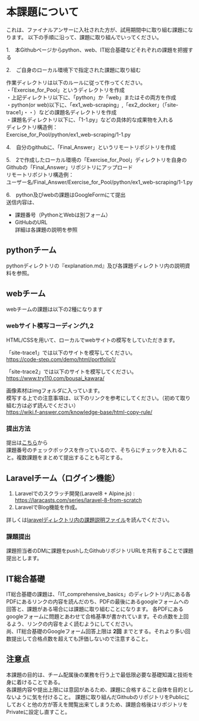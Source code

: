 # 本課題について
これは、ファイナルアンサーに入社された方が、試用期間中に取り組む課題になります。
以下の手順に沿って、課題に取り組んでいってください。

1.　本Githubページからpython、web、IT総合基礎などそれぞれの課題を把握する

2.　ご自身のローカル環境下で指定された課題に取り組む

作業ディレクトリは以下のルールに従って作ってください。<br>
・「Exercise_for_Pool」というディレクトリを作成　　<br>
・上記ディレクトリ以下に、「python」か「web」またはその両方を作成<br>
・python(or web)以下に、「ex1_web-scraping」,「ex2_docker」（「site-trace1」・・）などの課題名ディレクトリを作成<br>
・課題名ディレクトリ以下に、「1-1.py」などの具体的な成果物を入れる<br>
ディレクトリ構造例：　　<br>
Exercise_for_Pool/python/ex1_web-scraping/1-1.py　　

4.　自分のgithubに、「Final_Answer」というリモートリポジトリを作成

5.　2で作成したローカル環境の「Exercise_for_Pool」ディレクトリを自身のGithubの「Final_Answer」リポジトリにアップロード<br>
リモートリポジトリ構造例：　　<br>
ユーザー名/Final_Answer/Exercise_for_Pool/python/ex1_web-scraping/1-1.py　　

6.　python及びwebの課題はGoogleFormにて提出<br>
送信内容は、
* 課題番号（PythonとWebは別フォーム）
* GitHubのURL  
詳細は各課題の説明を参照

## pythonチーム
pythonディレクトリの『explanation.md』及び各課題ディレクトリ内の説明資料を参照。

## webチーム
webチームの課題は以下の2種になります
### webサイト模写コーディング1,2
HTML/CSSを用いて、ローカルでwebサイトの模写をしていただきます。

「site-trace1」では以下のサイトを模写してください。<br>
https://code-step.com/demo/html/portfolio1/

「site-trace2」では以下のサイトを模写してください。<br>
https://www.try110.com/bousai_kawara/

画像素材はimgフォルダに入っています。<br>
模写する上での注意事項は、以下のリンクを参考にしてください。（初めて取り組む方は必ず読んでください）<br>
https://wiki.f-answer.com/knowledge-base/html-copy-rule/

### 提出方法
提出は[こちら](https://docs.google.com/forms/d/e/1FAIpQLScYrEw7wbQI5hLxWTDG5jZJJrd9mTpo9XchFk5TNh9LjoxHfw/viewform?usp=sf_link)から<br>
課題番号のチェックボックスを作っているので、そちらにチェックを入れること。複数課題をまとめて提出することも可とする。 <br>

## Laravelチーム（ログイン機能）
1. Laravelでのスクラッチ開発(Laravel8 + Alpine.js) : https://laracasts.com/series/laravel-8-from-scratch <br>
1. LaravelでBlog機能を作成。

詳しくは[laravelディレクトリ内の課題説明ファイル](./laravel/explanation.md)を読んでください。

### 課題提出
課題担当者のDMに課題をpushしたGithubリポジトリURLを共有することで課題提出とします。


## IT総合基礎
IT総合基礎の課題は、「IT_comprehensive_basics」のディレクトリ内にある各PDFにあるリンクの内容を読んだのち、PDFの最後にあるgoogleフォームへの回答と、課題がある場合には課題に取り組むことになります。
各PDFにあるgoogleフォームに問題とあわせて合格基準が書かれています。その点数を上回るよう、リンクの内容をよく読むようにしてください。  
尚、IT総合基礎のGoogleフォーム回答上限は **2回** までとする。それより多い回数提出して合格点数を超えても評価しないので注意すること。

## 注意点
本課題の目的は、チーム配属後の業務を行う上で最低限必要な基礎知識と技術を身に着けることである。  
各課題内容や提出上限には意図があるため、課題に合格すること自体を目的としないように気を付けること。
課題に取り組んだGithubのリポジトリをPublicにしておくと他の方が答えを閲覧出来てしまうため、課題合格後はリポジトリをPrivateに設定し直すこと。